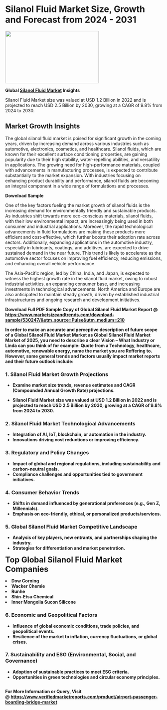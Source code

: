 <H1>Silanol Fluid Market Size, Growth and Forecast from 2024 - 2031</H1><img class="aligncenter size-medium wp-image-584254" src="https://thirdeyenews.in/wp-content/uploads/2024/09/Global-Market-Research-300x168.jpeg" alt="" width="300" height="168" /><p><strong>Global&nbsp;<a href="https://www.marketsizeandtrends.com/download-sample/530247/&amp;utm_source=Pulse&amp;utm_medium=210">Silanol Fluid Market</a> Insights</strong></p><p>Silanol Fluid Market size was valued at USD 1.2 Billion in 2022 and is projected to reach USD 2.5 Billion by 2030, growing at a CAGR of 9.8% from 2024 to 2030.</p><p><h2>Market Growth Insights</h2> <p>The global silanol fluid market is poised for significant growth in the coming years, driven by increasing demand across various industries such as automotive, electronics, cosmetics, and healthcare. Silanol fluids, which are known for their excellent surface conditioning properties, are gaining popularity due to their high stability, water-repelling abilities, and versatility in applications. The growing need for high-performance materials, coupled with advancements in manufacturing processes, is expected to contribute substantially to the market expansion. With industries focusing on enhancing product durability and performance, silanol fluids are becoming an integral component in a wide range of formulations and processes.</p> <p><strong>Download Sample</strong></p> <p>One of the key factors fueling the market growth of silanol fluids is the increasing demand for environmentally friendly and sustainable products. As industries shift towards more eco-conscious materials, silanol fluids, with their low environmental impact, are increasingly being used in both consumer and industrial applications. Moreover, the rapid technological advancements in fluid formulations are making these products more efficient and cost-effective, which further boosts their adoption rate across sectors. Additionally, expanding applications in the automotive industry, especially in lubricants, coatings, and additives, are expected to drive sustained demand in the near future. This trend is likely to accelerate as the automotive sector focuses on improving fuel efficiency, reducing emissions, and enhancing overall vehicle performance. <p>The Asia-Pacific region, led by China, India, and Japan, is expected to witness the highest growth rate in the silanol fluid market, owing to robust industrial activities, an expanding consumer base, and increasing investments in technological advancements. North America and Europe are also anticipated to maintain steady growth, driven by established industrial infrastructures and ongoing research and development initiatives.</p> <p><strong></p><p><span class=""><strong>Download Full PDF Sample Copy of Global Silanol Fluid Market Report</strong> @ <a href="https://www.marketsizeandtrends.com/download-sample/530247/&amp;utm_source=Pulse&amp;utm_medium=210" target="_blank">https://www.marketsizeandtrends.com/download-sample/530247/&amp;utm_source=Pulse&amp;utm_medium=210</a></span></p><p>In order to make an accurate and perceptive description of future scope of a Global&nbsp;Silanol Fluid Market Market as Global&nbsp;Silanol Fluid Market Market of 2025, you need to describe a clear Vision &ndash; What Industry or Linda can you think of for example: Quote from a Technology, healthcare, automotive, renewable energy, name the market you are Reffering to. However, some general trends and factors usually impact market reports and their future outlook include:</p><h3>1.&nbsp;<strong>Silanol Fluid Market Growth Projections</strong></h3><ul><li>Examine market size trends, revenue estimates and CAGR (Compounded Annual Growth Rate) projections.</li><li><p>Silanol Fluid Market size was valued at USD 1.2 Billion in 2022 and is projected to reach USD 2.5 Billion by 2030, growing at a CAGR of 9.8% from 2024 to 2030.</p></li></ul><h3>2.&nbsp;<strong>Silanol Fluid Market Technological Advancements</strong></h3><ul><li>Integration of AI, IoT, blockchain, or automation in the industry.</li><li>Innovations driving cost reductions or improving efficiency.</li></ul><h3>3.&nbsp;<strong>Regulatory and Policy Changes</strong></h3><ul><li>Impact of global and regional regulations, including sustainability and carbon-neutral goals.</li><li>Compliance challenges and opportunities tied to government initiatives.</li></ul><h3>4.&nbsp;<strong>Consumer Behavior Trends</strong></h3><ul><li>Shifts in demand influenced by generational preferences (e.g., Gen Z, Millennials).</li><li>Emphasis on eco-friendly, ethical, or personalized products/services.</li></ul><h3>5.&nbsp;<strong>Global Silanol Fluid Market Competitive Landscape</strong></h3><ul><li>Analysis of key players, new entrants, and partnerships shaping the industry.</li><li>Strategies for differentiation and market penetration.</li></ul><p data-pm-slice="1 1 []"><span style="color: inherit; font-family: inherit; font-size: 25px;">Top Global Silanol Fluid Market Companies</span></p><div class="" data-test-id=""><p><li>Dow Corning</li><li> Wacker Chemie</li><li> Runhe</li><li> Shin-Etsu Chemical</li><li> Inner Mongolia Sucon Silicone</li></p></div><h3>6.&nbsp;<strong>Economic and Geopolitical Factors</strong></h3><ul><li>Influence of global economic conditions, trade policies, and geopolitical events.</li><li>Resilience of the market to inflation, currency fluctuations, or global crises.</li></ul><h3>7.&nbsp;<strong>Sustainability and ESG (Environmental, Social, and Governance)</strong></h3><ul><li>Adoption of sustainable practices to meet ESG criteria.</li><li>Opportunities in green technologies and circular economy principles.</li></ul><h2><strong style="font-size: 14px;">For More Information or Query, Visit @&nbsp;</strong><a style="background-color: #ffffff; font-size: 14px;" href="https://www.marketsizeandtrends.com/report/silanol-fluid-market/" target="_blank">https://www.verifiedmarketreports.com/product/airport-passenger-boarding-bridge-market</a></h2>
